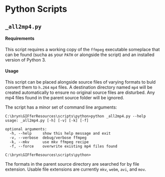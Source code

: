 # Python Scripts## `_all2mp4.py`#### RequirementsThis script requires a working copy of the `ffmpeg` executable someplace that can be found (sucha as your `PATH` or alongside the script) and an installed version of Python 3.#### UsageThis script can be placed alongside source files of varying formats to buld convert them to `h.264` `mp4` files. A destination directory named `mp4` will be created automatically to ensure no original source files are disturbed. Any mp4 files found in the parent source folder will be ignored.The script has a minor set of command line arguments:```C:\bryn\GIFferResources\scripts\python>python _all2mp4.py --helpusage: _all2mp4.py [-h] [-v] [-k] [-f]optional arguments:  -h, --help     show this help message and exit  -v, --verbose  debug/verbose ffmpeg  -k, --mkv      use mkv ffmpeg recipe  -f, --force    overwrite existing mp4 files foundC:\bryn\GIFferResources\scripts\python>```The formats in the parent source directory are searched for by file extension. Usable file extensions are currently `mkv`, `webm`, `avi`, and `mov`.
